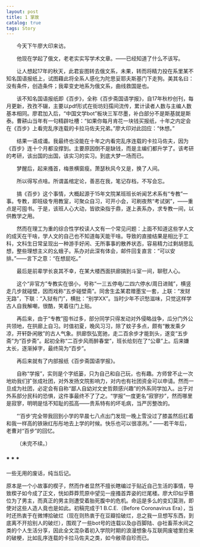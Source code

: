 ```yaml
---
layout: post
title: 1 掌故
catalog: true  
tags: Story
---
```


&emsp;&emsp;今天下午廖大印来访。

&emsp;&emsp;他现在学起了俄文，老老实实写学术文章。——已经知道了什么不该写。

&emsp;&emsp;让人想起17年的秋天，此君妄图转去俄文系，未果，转而将精力投在系里某不知名国语报纸上，试图藉此将全系人感化为陀思妥耶夫斯基门下走狗。美其名曰：没有条件，创造条件；我辈变史地系为俄文系，曲线救国是也。

&emsp;&emsp;该不知名国语报纸即《百步》，全称《百步斋国语学报》，自17年秋杪创刊，每月更新，孜孜不辍，主要以pdf形式在街坊妇孺间流传，累计读者人数与主编人数基本相同。廖君加入后，“中国文学bot”板块三军尽墨，补白部分不是斯基就是斯泰。曹耕山当年有一句精辟吐槽：“如果你每月肯花一块钱买报纸，十年之内定会在《百步》上看完乱序连载的卡拉马佐夫兄弟。”廖大印对此回应：“休想。”

&emsp;&emsp;结果一语成谶。我最终也没能在十年之内看完乱序连载的卡拉马佐夫，因为《百步》连十个月都没撑到。主要原因倒不是缺钱，而是主编们都升学了。该考研的考研，该出国的出国，该实习的实习。到底大梦一场而已。


&emsp;&emsp;梦醒后，起来搔首，梅景横窗瘦。萧瑟秋风今又是，换了人间。

&emsp;&emsp;所以得写点啥。所谓盖棺定论，善恶在我，笔记存档，不写会忘。


&emsp;&emsp;搞《百步》这个事情，大概起源于15年文院某班班长听闻艺术系有“专教”一事。专教，即班级专用教室，可聚众自习，可开小会，可刷夜熬“考试粥”，——重点是可囤书。于是，该班人心大动，皆欲染指于鼎，遂上表系办，求专教一间，以供教学之用。

&emsp;&emsp;然而在理工为重的综合性学校读人文有一个常见问题：上面不知道这些学人文的成天在干啥，学人文的自己也不知道每天能干啥。导致的直接结果是相比于工科，文科生日常呈现出一种游手好闲、无所事事的散养状态，容易精力过剩胡思乱想，整些理想主义的幺蛾子。系办对此深有体会，邮件回复直言：“可以安排。”——言下之意：“在想屁吃。”

&emsp;&emsp;最后是前辈学长哀其不幸，在某大楼西面拱廊搞到斗室一间，聊慰人心。

&emsp;&emsp;这个“非官方”专教实在很小，号称“一三五停电/二四六停水/周日进贼”，横竖走几步就碰壁，因而戏称“五步碰壁斋”。同舍生孟某君赠墨宝一套，上联：“发财无路”，下联：“入狱有门”，横批：“别学XX”。当时少年不识愁滋味，只觉这样学古人自我解嘲，很酷，笑着往门上贴。

&emsp;&emsp;再后来，由于“专教”囤书过多，部分同学只得发动对外侵略战争，瓜分门外公共领地，在拱廊上自习。时值初夏，晚风习习，除了蚊子多点，颇有“散发乘夕凉，开轩卧闲敞”的古人气象。拱廊恢弘宽驰，走二百余步才能到头，遂变“五步斋”为“百步斋”。起初全称“二百步风雨醉春堂”，班长给刻在了“公章”上。后来嫌太长，逐渐掉字，最终简为“百步”。

&emsp;&emsp;再后来就有了内部报纸《百步斋国语学报》。

&emsp;&emsp;自称“学报”，实则是个字纸篓，只为自己和自己玩，也有趣。方师曾不止一次地劝我们扩张成社团，对外发扬文院影响力，对内也有社团资金可以申请。然而一旦成为社团，必定会有自称“鄙人自幼对文史哲颇感兴趣”的外系同学加入。出于对外系部分民科的恐惧，这件事最终不了了之。“学报”一度更名“寂寥抄”，然而哪里是寂寥，明明是恬不知耻的孤高——贵系特有的坏毛病，当严厉整改的。

&emsp;&emsp;“‘百步’完全带我回到小学的早晨七八点出门发现一晚上雪没过了膝盖然后扛着和我一样高的铁锹红彤彤地去上学的时候。快乐也可以很凛冽。”
——若干年后，老曹对“百步”的回忆。

&emsp;&emsp;（未完不续。）

### *   *   *

一些无用的废话，纯当后记。

原本是一个小故事的楔子，然而作者显然不擅长瞎编过于贴近自己生活的事情，导致楔子如今成了正文，恍如莽莽荒原中望见一座搔首弄姿的烂尾楼。廖大印似乎篡位为了男主，而真正的男主则遭受着胎死腹中的危机。命运是多么的变幻莫测，即使对这些人造人竟也是如此。初稿完成于1 B.C.E.（Before Coronavirus Era），当时还热衷于在微博拾破烂（现在则热衷于在豆瓣拾破烂，总之我一旦想写东西，到底离不开拾别人的破烂），围观了一些bot号的连载以及@百脚陆、@社畜茶水间之类的个人生活分享，因此全文混杂着初入学院时期的浪漫想象与互联网废墟里捡来的破梗，比如乱序连载的卡拉马佐夫之类，如今敝帚自珍而已。
